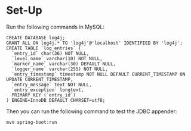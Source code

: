 Set-Up
======

Run the following commands in MySQL:

    CREATE DATABASE log4j;
    GRANT ALL ON log4j.* TO 'log4j'@'localhost' IDENTIFIED BY 'log4j';
    CREATE TABLE `log_entries` (
      `entry_id` char(36) NOT NULL,
      `level_name` varchar(10) NOT NULL,
      `marker_name` varchar(30) DEFAULT NULL,
      `logger_name` varchar(255) NOT NULL,
      `entry_timestamp` timestamp NOT NULL DEFAULT CURRENT_TIMESTAMP ON UPDATE CURRENT_TIMESTAMP,
      `entry_message` text NOT NULL,
      `entry_exception` longtext,
      PRIMARY KEY (`entry_id`)
    ) ENGINE=InnoDB DEFAULT CHARSET=utf8;

Then you can run the following command to test the JDBC appender:

    mvn spring-boot:run
